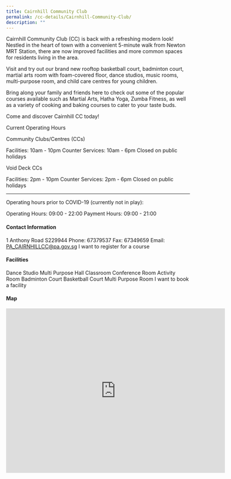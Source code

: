 ```yaml
---
title: Cairnhill Community Club
permalink: /cc-details/Cairnhill-Community-Club/
description: ""
---
```

Cairnhill Community Club (CC) is back with a refreshing modern look! Nestled in the heart of town with a convenient 5-minute walk from Newton MRT Station, there are now improved facilities and more common spaces for residents living in the area.

Visit and try out our brand new rooftop basketball court, badminton court, martial arts room with foam-covered floor, dance studios, music rooms, multi-purpose room, and child care centres for young children.

Bring along your family and friends here to check out some of the popular courses available such as Martial Arts, Hatha Yoga, Zumba Fitness, as well as a variety of cooking and baking courses to cater to your taste buds.

Come and discover Cairnhill CC today!

Current Operating Hours

Community Clubs/Centres (CCs)

Facilities: 10am - 10pm
Counter Services: 10am - 6pm
Closed on public holidays

Void Deck CCs

Facilities: 2pm - 10pm
Counter Services: 2pm - 6pm
Closed on public holidays

-------

Operating hours prior to COVID-19 (currently not in play):

Operating Hours: 09:00 - 22:00
Payment Hours: 09:00 - 21:00

#### Contact Information
 1 Anthony Road S229944
Phone: 67379537
Fax: 67349659
Email: PA_CAIRNHILLCC@pa.gov.sg
I want to register for a course

#### Facilities
Dance Studio
Multi Purpose Hall
Classroom
Conference Room
Activity Room
Badminton Court
Basketball Court
Multi Purpose Room
I want to book a facility

#### Map
<iframe src="https://www.google.com/maps/embed?pb=!1m18!1m12!1m3!1d3988.774933244669!2d103.83696341399771!3d1.310367962067903!2m3!1f0!2f0!3f0!3m2!1i1024!2i768!4f13.1!3m3!1m2!1s0x31da19ec798c04eb%3A0xe7efff579d10199d!2sCairnhill%20Community%20Club!5e0!3m2!1sen!2ssg!4v1662004659729!5m2!1sen!2ssg" width="600" height="450" style="border:0;" allowfullscreen="" loading="lazy"></iframe>
